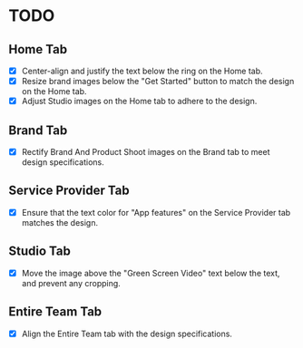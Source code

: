 # TODO

## Home Tab

- [x] Center-align and justify the text below the ring on the Home tab.
- [x] Resize brand images below the "Get Started" button to match the design on
      the Home tab.
- [x] Adjust Studio images on the Home tab to adhere to the design.

## Brand Tab

- [x] Rectify Brand And Product Shoot images on the Brand tab to meet design
      specifications.

## Service Provider Tab

- [x] Ensure that the text color for "App features" on the Service Provider tab
      matches the design.

## Studio Tab

- [x] Move the image above the "Green Screen Video" text below the text, and
      prevent any cropping.

## Entire Team Tab

- [x] Align the Entire Team tab with the design specifications.
